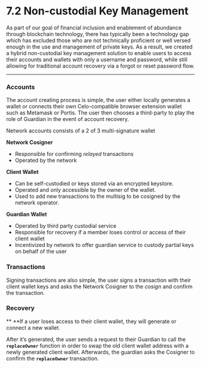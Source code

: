 # 7.2 Non-custodial Key Management

As part of our goal of financial inclusion and enablement of abundance through blockchain technology, there has typically been a technology gap which has excluded those who are not technically proficient or well versed enough in the use and management of private keys. As a result, we created a hybrid non-custodial key management solution to enable users to access their accounts and wallets with only a username and password, while still allowing for traditional account recovery via a forgot or reset password flow.

****

### **Accounts**

The account creating process is simple, the user either locally generates a wallet or connects their own Celo-compatible browser extension wallet such as Metamask or Portis. The user then chooses a third-party to play the role of Guardian in the event of account recovery.

Network accounts consists of a 2 of 3 multi-signature wallet

**Network Cosigner**

* Responsible for confirming _relayed_ transactions
* Operated by the network

**Client Wallet**

* Can be self-custodied or keys stored via an encrypted keystore.
* Operated and only accessible by the owner of the wallet.&#x20;
* Used to add new transactions to the multisig to be cosigned by the network operator.

**Guardian Wallet**

* Operated by third party custodial service
* Responsible for recovery if a member loses control or access of their client wallet
* Incentivized by network to offer guardian service to custody partial keys on behalf of the user

### **Transactions**

Signing transactions are also simple, the user signs a transaction with their client wallet keys and asks the Network Cosigner to the _cosign_ and confirm the transaction.

### **Recovery**

** **If a user loses access to their client wallet, they will generate or connect a new wallet.

After it’s generated, the user sends a request to their Guardian to call the **`replaceOwner`** function in order to swap the old client wallet address with a newly generated client wallet. Afterwards, the guardian asks the Cosigner to confirm the **`replaceOwner`** transaction.
